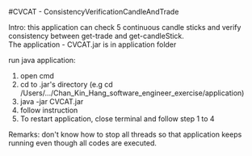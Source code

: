 #CVCAT - ConsistencyVerificationCandleAndTrade

Intro: this application can check 5 continuous candle sticks and verify consistency between get-trade and get-candleStick. <br/>
The application - CVCAT.jar is in application folder <br />

run java application: <br />
1. open cmd <br />
2. cd to .jar's directory (e.g cd /Users/.../Chan_Kin_Hang_software_engineer_exercise/application) <br />
3. java -jar CVCAT.jar <br />
4. follow instruction <br />
5. To restart application, close terminal and follow step 1 to 4 <br />

Remarks: don't know how to stop all threads so that application keeps running even though all codes are executed.
